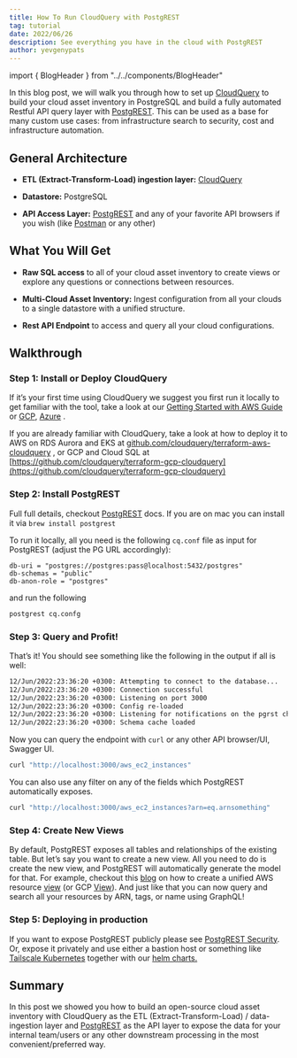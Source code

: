 ```yaml
---
title: How To Run CloudQuery with PostgREST
tag: tutorial
date: 2022/06/26
description: See everything you have in the cloud with PostgREST
author: yevgenypats
---
```


import { BlogHeader } from "../../components/BlogHeader"

<BlogHeader/>


In this blog post, we will walk you through how to set up [CloudQuery](https://github.com/cloudquery/cloudquery) to build your cloud asset inventory in PostgreSQL and build a fully automated Restful API query layer with [PostgREST](https://postgrest.org/en/stable/). This can be used as a base for many custom use cases: from infrastructure search to security, cost and infrastructure automation.


## General Architecture

- **ETL (Extract-Transform-Load) ingestion layer:** [CloudQuery](https://github.com/cloudquery/cloudquery)

- **Datastore:** PostgreSQL

- **API Access Layer:** [PostgREST](https://postgrest.org/en/stable/) and any of your favorite API browsers if you wish (like [Postman](https://www.postman.com/downloads/?utm_source=postman-home) or any other)

## What You Will Get

- **Raw SQL access** to all of your cloud asset inventory to create views or explore any questions or connections between resources.

- **Multi-Cloud Asset Inventory:** Ingest configuration from all your clouds to a single datastore with a unified structure.

- **Rest API Endpoint** to access and query all your cloud configurations.

## Walkthrough

### Step 1: **Install or Deploy CloudQuery**

If it’s your first time using CloudQuery we suggest you first run it locally to get familiar with the tool, take a look at our [Getting Started with AWS Guide](https://docs.cloudquery.io/docs/getting-started/getting-started-with-aws) or [GCP](https://docs.cloudquery.io/docs/getting-started/getting-started-with-gcp), [Azure](https://docs.cloudquery.io/docs/getting-started/getting-started-with-azure) .

If you are already familiar with CloudQuery, take a look at how to deploy it to AWS on RDS Aurora and EKS at [github.com/cloudquery/terraform-aws-cloudquery](https://github.com/cloudquery/terraform-aws-cloudquery) , or GCP and Cloud SQL at [https://github.com/cloudquery/terraform-gcp-cloudquery](https://github.com/cloudquery/terraform-gcp-cloudquery)

### Step 2: Install PostgREST

Full full details, checkout [PostgREST](https://postgrest.org/en/stable/tutorials/tut0.html) docs. If you are on mac you can install it via `brew install postgrest`

To run it locally, all you need is the following `cq.conf` file as input for PostgREST (adjust the PG URL accordingly):

```plain text
db-uri = "postgres://postgres:pass@localhost:5432/postgres"
db-schemas = "public"
db-anon-role = "postgres"
```

and run the following

```bash
postgrest cq.confg
```

### Step 3: Query and Profit!

That’s it! You should see something like the following in the output if all is well:

```bash
12/Jun/2022:23:36:20 +0300: Attempting to connect to the database...
12/Jun/2022:23:36:20 +0300: Connection successful
12/Jun/2022:23:36:20 +0300: Listening on port 3000
12/Jun/2022:23:36:20 +0300: Config re-loaded
12/Jun/2022:23:36:20 +0300: Listening for notifications on the pgrst channel
12/Jun/2022:23:36:20 +0300: Schema cache loaded
```

Now you can query the endpoint with `curl` or any other API browser/UI, Swagger UI.

```bash
curl "http://localhost:3000/aws_ec2_instances"
```

You can also use any filter on any of the fields which PostgREST automatically exposes.

```bash
curl "http://localhost:3000/aws_ec2_instances?arn=eq.arnsomething"
```

### Step 4: Create New Views

By default, PostgREST exposes all tables and relationships of the existing table. But let’s say you want to create a new view. All you need to do is create the new view, and PostgREST will automatically generate the model for that. For example, checkout this [blog](https://www.cloudquery.io/blog/aws-resources-view) on how to create a unified AWS resource [view](https://github.com/cloudquery/cq-provider-aws/tree/main/views) (or GCP [View](https://github.com/cloudquery/cq-provider-gcp/tree/main/views)). And just like that you can now query and search all your resources by ARN, tags, or name using GraphQL!

### Step 5: Deploying in production

If you want to expose PostgREST publicly please see [PostgREST Security](https://postgrest.org/en/stable/auth.html). Or, expose it privately and use either a bastion host or something like [Tailscale Kubernetes](https://tailscale.com/kb/1185/kubernetes/) together with our [helm charts.](https://github.com/cloudquery/helm-charts)

## Summary

In this post we showed you how to build an open-source cloud asset inventory with CloudQuery as the ETL (Extract-Transform-Load) / data-ingestion layer and [PostgREST](https://postgrest.org/) as the API layer to expose the data for your internal team/users or any other downstream processing in the most convenient/preferred way.

